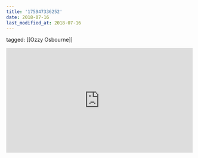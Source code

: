 ```yaml
---
title: '175947336252'
date: 2018-07-16
last_modified_at: 2018-07-16
---
```

tagged: [[Ozzy Osbourne]]
<iframe allow="accelerometer; autoplay; clipboard-write; encrypted-media; gyroscope; picture-in-picture" allowfullscreen="" frameborder="0" height="281" id="youtube_iframe" src="https://www.youtube.com/embed/CprfjfN5PRs?feature=oembed&amp;enablejsapi=1&amp;origin=https://safe.txmblr.com&amp;wmode=opaque" width="500"></iframe>